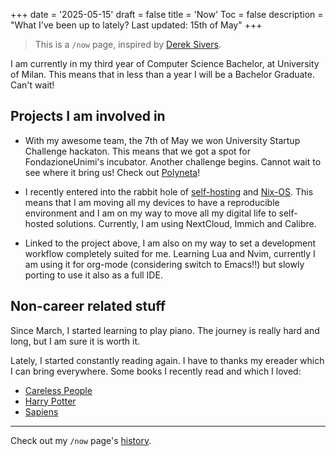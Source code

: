 +++
date = '2025-05-15'
draft = false
title = 'Now'
Toc = false
description = "What I've been up to lately? Last updated: 15th of May"
+++

> This is a `/now` page, inspired by [Derek Sivers](https://sive.rs/nowff).

I am currently in my third year of Computer Science Bachelor, at University of Milan. This means that in less than a year I will be a Bachelor Graduate. Can't wait!

## Projects I am involved in

* With my awesome team, the 7th of May we won University Startup Challenge hackaton. This means that we got a spot for FondazioneUnimi's incubator. Another challenge begins. Cannot wait to see where it bring us! Check out [Polyneta](https://polyneta.com)!

* I recently entered into the rabbit hole of [self-hosting](https://en.wikipedia.org/wiki/Self-hosting_(web_services)) and [Nix-OS](https://nixos.org/). This means that I am moving all my devices to have a reproducible environment and I am on my way to move all my digital life to self-hosted solutions. Currently, I am using NextCloud, Immich and Calibre.

* Linked to the project above, I am also on my way to set a development workflow completely suited for me. Learning Lua and Nvim, currently I am using it for org-mode (considering switch to Emacs!!) but slowly porting to use it also as a full IDE.

## Non-career related stuff

Since March, I started learning to play piano. The journey is really hard and long, but I am sure it is worth it.

Lately, I started constantly reading again. I have to thanks my ereader which I can bring everywhere. Some books I recently read and which I loved:

* [Careless People](https://en.wikipedia.org/wiki/Careless_People)
* [Harry Potter](https://en.wikipedia.org/wiki/Harry_Potter)
* [Sapiens](https://en.wikipedia.org/wiki/Sapiens:_A_Brief_History_of_Humankind)

---

Check out my `/now` page's [history](https://github.com/demic-dev/website/commits/main/content/now.md).
